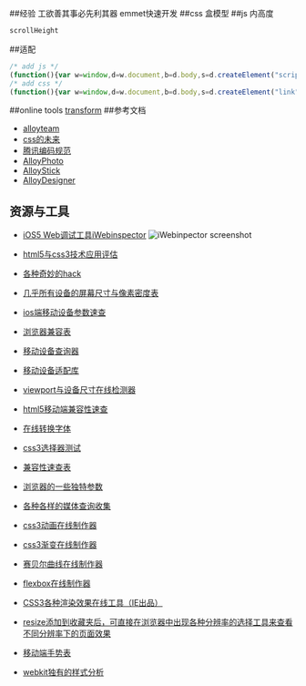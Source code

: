 ##经验
工欲善其事必先利其器
emmet快速开发
##css
盒模型
##js
内高度
```js
scrollHeight
```
##适配
```js
/* add js */
(function(){var w=window,d=w.document,b=d.body,s=d.createElement("script");s.src="http://192.168.9.12/js/mobile.js";b.appendChild(s);})();
/* add css */
(function(){var w=window,d=w.document,b=d.body,s=d.createElement("link");s.rel="stylesheet";s.href="http://192.168.9.12/css/flex.css";b.appendChild(s);})();
```
##online tools
[transform](http://ecd.tencent.com/css3/tools.html)
##参考文档
* [alloyteam](http://alloyteam.github.io/Spirit/)
* [css的未来](https://speakerdeck.com/stopsatgreen/the-css-of-tomorrow-revised)
* [腾讯编码规范](http://alloyteam.github.io/code-guide/)
* [AlloyPhoto](http://alloyteam.github.io/AlloyPhoto/)
* [AlloyStick](http://alloyteam.github.io/AlloyStick/)
* [AlloyDesigner](http://alloyteam.github.io/AlloyDesigner/)

## 资源与工具

* [iOS5 Web调试工具iWebinspector](http://www.iwebinspector.com/) 
 ![iWebinpector screenshot](http://www.iwebinspector.com/screenshot.png)

* [html5与css3技术应用评估](http://html5please.com/ "html5与css3技术应用评估")
 
* [各种奇妙的hack](http://browserhacks.com/ "各种奇妙的hack")
 
* [几乎所有设备的屏幕尺寸与像素密度表](http://en.wikipedia.org/wiki/List_of_displays_by_pixel_density "几乎所有设备的屏幕尺寸与像素密度表")
 
* [ios端移动设备参数速查](http://ivomynttinen.com/blog/the-ios-design-cheat-sheet-volume-2/ "ios端移动设备参数速查")
 
* [浏览器兼容表](http://www.quirksmode.org/compatibility.html "浏览器兼容表")
 
* [移动设备查询器](https://deviceatlas.com/device-data/devices "移动设备查询器")
 
* [移动设备适配库](http://51degrees.codeplex.com/ "移动设备适配库")
 
* [viewport与设备尺寸在线检测器](https://deviceatlas.com/device-data/devices "viewport与设备尺寸在线检测器")
 
* [html5移动端兼容性速查](http://mobilehtml5.org/ "html5移动端兼容性速查")
 
* [在线转换字体](http://www.fontsquirrel.com/tools/webfont-generator "在线转换字体")
 
* [css3选择器测试](http://tools.css3.info/selectors-test/test.html "css3选择器测试")
 
* [兼容性速查表](http://caniuse.com/ "兼容性速查表")
 
* [浏览器的一些独特参数](http://www.browserscope.org/ "浏览器的一些独特参数")
 
* [各种各样的媒体查询收集](http://nmsdvid.com/snippets/ "各种各样的媒体查询收集")
 
* [css3动画在线制作器](http://ecd.tencent.com/css3/tools.html "css3动画在线制作器")
 
* [css3渐变在线制作器](http://www.colorzilla.com/gradient-editor/ "css3渐变在线制作器")

* [赛贝尔曲线在线制作器](http://cubic-bezier.com/ "赛贝尔曲线制作器")

* [flexbox在线制作器](http://the-echoplex.net/flexyboxes/ "flexbox在线制作器")

* [CSS3各种渲染效果在线工具（IE出品）](http://ie.microsoft.com/testdrive/Graphics/hands-on-css3/see-also.htm "CSS3各种渲染效果在线工具（IE出品）")
 
* [resize添加到收藏夹后，可直接在浏览器中出现各种分辨率的选择工具来查看不同分辨率下的页面效果](http://lab.maltewassermann.com/viewport-resizer/ "resize")

* [移动端手势表](http://ww1.sinaimg.cn/large/c2c57f68jw1e4fh7dmw12j20fi2w6qe1.jpg "移动端手势表")

* [webkit独有的样式分析](http://ued.ctrip.com/blog/wp-content/webkitcss/ "webkit独有的样式分析")
